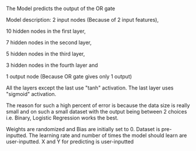 The Model predicts the output of the OR gate

Model description: 
2 input nodes (Because of 2 input features),

10 hidden nodes in the first layer, 

7 hidden nodes in the second layer,

5 hidden nodes in the third layer, 

3 hidden nodes in the fourth layer and 

1 output node (Because OR gate gives only 1 output)

All the layers except the last use "tanh" activation. The last layer uses "sigmoid" activation.

The reason for such a high percent of error is because the data size is really small and on such a small dataset with the output being between 2 choices i.e. Binary, Logistic Regression works the best.

Weights are randomized and Bias are initially set to 0. 
Dataset is pre-inputted. 
The learning rate and number of times the model should learn are user-inputted.
X and Y for predicting is user-inputted
